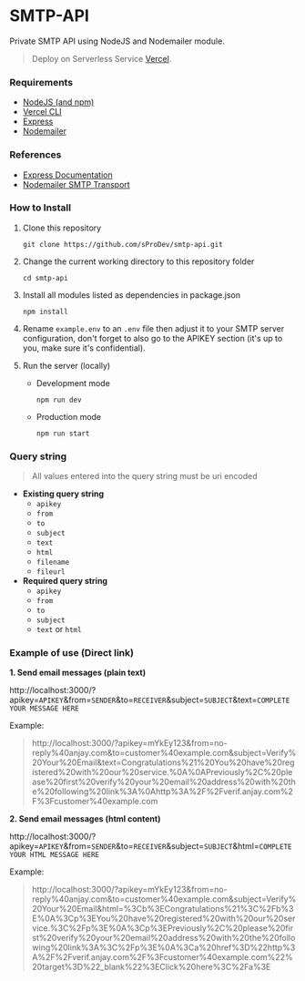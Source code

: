 # SMTP-API
Private SMTP API using NodeJS and Nodemailer module.
> Deploy on Serverless Service [Vercel](https://vercel.com).

### Requirements
- [NodeJS (and npm)](https://nodejs.org/en/)
- [Vercel CLI](https://vercel.com/download)
- [Express](https://expressjs.com/)
- [Nodemailer](https://nodemailer.com/about/)

### References
- [Express Documentation](http://expressjs.com/en/starter/hello-world.html)
- [Nodemailer SMTP Transport](https://nodemailer.com/smtp/)

### How to Install
1. Clone this repository
    ```
    git clone https://github.com/sProDev/smtp-api.git
    ```
2. Change the current working directory to this repository folder
    ```
    cd smtp-api
    ```
3. Install all modules listed as dependencies in package.json
    ```
    npm install
    ```
4. Rename ```example.env``` to an ```.env``` file then adjust it to your SMTP server configuration, don't forget to also go to the APIKEY section (it's up to you, make sure it's confidential).
5. Run the server (locally)
    
    - Development mode
        ```
        npm run dev
        ```
    - Production mode
        ```
        npm run start
        ```

### Query string

> All values entered into the query string must be uri encoded
- **Existing query string**
    - ```apikey```
    - ```from```
    - ```to```
    - ```subject```
    - ```text```
    - ```html```
    - ```filename```
    - ```fileurl```
- **Required query string**
    - ```apikey```
    - ```from```
    - ```to```
    - ```subject```
    - ```text``` or ```html```

### Example of use (Direct link)

**1. Send email messages (plain text)**

http:\/\/localhost:3000\/?apikey=```APIKEY```&from=```SENDER```&to=```RECEIVER```&subject=```SUBJECT```&text=```COMPLETE YOUR MESSAGE HERE```

Example:
> http:\/\/localhost:3000\/?apikey=mYkEy123&from=no-reply<span>%40anjay</span>.com&to=customer<span>%40example</span>.com&subject=Verify%20Your%20Email&text=Congratulations%21%20You%20have%20registered%20with%20our%20service.%0A%0APreviously%2C%20please%20first%20verify%20your%20email%20address%20with%20the%20following%20link%3A%0Ahttp%3A%2F%2Fverif.anjay.com%2F%3Fcustomer%40example.com

**2. Send email messages (html content)**

http:\/\/localhost:3000\/?apikey=```APIKEY```&from=```SENDER```&to=```RECEIVER```&subject=```SUBJECT```&html=```COMPLETE YOUR HTML MESSAGE HERE```

Example:
> http:\/\/localhost:3000\/?apikey=mYkEy123&from=no-reply<span>%40anjay</span>.com&to=customer<span>%40example</span>.com&subject=Verify%20Your%20Email&html=%3Cb%3ECongratulations%21%3C%2Fb%3E%0A%3Cp%3EYou%20have%20registered%20with%20our%20service.%3C%2Fp%3E%0A%3Cp%3EPreviously%2C%20please%20first%20verify%20your%20email%20address%20with%20the%20following%20link%3A%3C%2Fp%3E%0A%3Ca%20href%3D%22http%3A%2F%2Fverif.anjay.com%2F%3Fcustomer%40example.com%22%20target%3D%22_blank%22%3EClick%20here%3C%2Fa%3E
